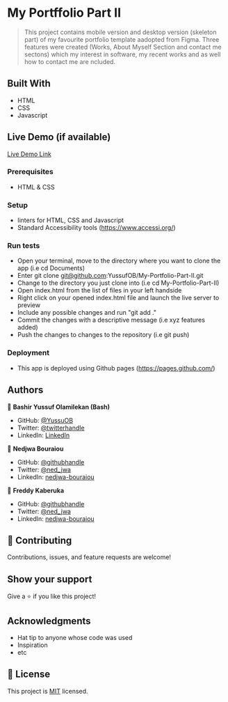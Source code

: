 # My Portffolio Part II

> This project contains mobile version and desktop version (skeleton part) of my favourite portfolio template aadopted from Figma.
> Three features were created (Works, About Myself Section and contact me sectons) which my interest in software, my recent works and as well how to contact me are ncluded.


## Built With

- HTML
- CSS
- Javascript

## Live Demo (if available)

[Live Demo Link](https://yussufob.github.io/My-Portfolio-Part-II/)

### Prerequisites
- HTML & CSS

### Setup
- linters for HTML, CSS and Javascript
- Standard Accessibility tools (https://www.accessi.org/)

### Run tests
- Open your terminal, move to the directory where you want to clone the app (i.e cd Documents) 
- Enter git clone git@github.com:YussufOB/My-Portfolio-Part-II.git
- Change to the directory you just clone into (i.e cd My-Portfolio-Part-II)
- Open index.html from the list of files in your left handside
- Right click on your opened index.html file and launch the live server to preview
- Include any possible changes and run "git add ." 
- Commit the changes with a descriptive message (i.e xyz features added) 
- Push the changes to changes to the repository (i.e git push)

### Deployment
- This app is deployed using Github pages (https://pages.github.com/)

## Authors

👤 **Bashir Yussuf Olamilekan (Bash)**

- GitHub: [@YussuOB](https://github.com/YussufOB)
- Twitter: [@twitterhandle](https://twitter.com/_ybash)
- LinkedIn: [LinkedIn](https://linkedin.com/in/yussufOB)

👤 **Nedjwa Bouraiou**

- GitHub: [@githubhandle](https://github.com/nedjwa)
- Twitter: [@ned_jwa](https://twitter.com/ned_jwa)
- LinkedIn: [nedjwa-bouraiou](https://www.linkedin.com/in/nedjwa-bouraiou/)

👤 **Freddy Kaberuka**

- GitHub: [@githubhandle](https://github.com/freddykaberuka)
- Twitter: [@ned_jwa](https://twitter.com/freddy_kab)
- LinkedIn: [nedjwa-bouraiou](https://www.linkedin.com/in/freddykab/)


## 🤝 Contributing

Contributions, issues, and feature requests are welcome!


## Show your support

Give a ⭐️ if you like this project!

## Acknowledgments

- Hat tip to anyone whose code was used
- Inspiration
- etc

## 📝 License

This project is [MIT](./MIT.md) licensed.
